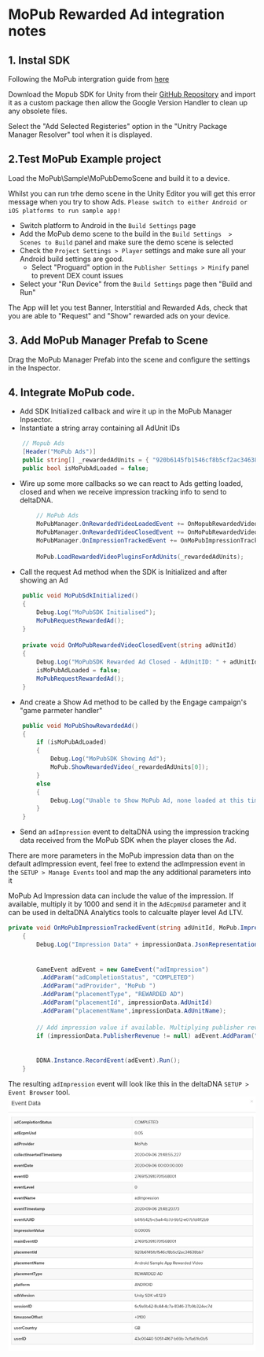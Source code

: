 # MoPub Rewarded Ad integration notes

## 1. Instal SDK
Following the MoPub intergration guide from [here](https://developers.mopub.com/publishers/unity/integrate/)

Download the Mopub SDK for Unity from their [GitHub Repository](https://github.com/mopub/mopub-unity-sdk/releases) and import it as a custom package then allow the Google Version Handler to clean up any obsolete files. 

Select the "Add Selected Registeries" option in the "Unitry Package Manager Resolver" tool when it is displayed.


## 2.Test MoPub Example project
Load the MoPub\Sample\MoPubDemoScene and build it to a device. 

Whilst you can run trhe demo scene in the Unity Editor you will get this error message when you try to show Ads.  ``Please switch to either Android or iOS platforms to run sample app!``

* Switch platform to Android in the ``Build Settings`` page 
* Add  the MoPub demo scene to the build in the ``Build Settings  > Scenes to Build`` panel and make sure the demo scene is selected 
* Check the ``Project Settings > Player`` settings and make sure all your Android build settings are good.
    * Select "Proguard" option in the ``Publisher Settings > Minify`` panel to prevent DEX count issues 
* Select your "Run Device" from the ``Build Settings`` page then "Build and Run"

The App will let you test Banner, Interstitial and Rewarded Ads, check that you are able to "Request" and "Show" rewarded ads on your device. 

## 3. Add MoPub Manager Prefab to Scene
Drag the MoPub Manager Prefab into the scene and configure the settings in the Inspector.

## 4. Integrate MoPub code.

* Add SDK Initialized callback and wire it up in the MoPub Manager Inpsector.
* Instantiate a string array containing all AdUnit IDs 
```csharp
    // Mopub Ads
    [Header("MoPub Ads")]
    public string[] _rewardedAdUnits = { "920b6145fb1546cf8b5cf2ac34638bb7" };
    public bool isMoPubAdLoaded = false; 
```
* Wire up some more callbacks so we can react to Ads getting loaded, closed and when we receive impression tracking info to send to deltaDNA.

```csharp
        // MoPub Ads
        MoPubManager.OnRewardedVideoLoadedEvent += OnMopubRewardedVideoLoadedEvent;
        MoPubManager.OnRewardedVideoClosedEvent += OnMoPubRewardedVideoClosedEvent;
        MoPubManager.OnImpressionTrackedEvent += OnMoPubImpressionTrackedEvent;

        MoPub.LoadRewardedVideoPluginsForAdUnits(_rewardedAdUnits);
```

* Call the request Ad method when the SDK is Initialized and after showing an Ad
```csharp 
    public void MoPubSdkInitialized()
    {        
        Debug.Log("MoPubSDK Initialised");
        MoPubRequestRewardedAd();
    }

    private void OnMoPubRewardedVideoClosedEvent(string adUnitId)
    {
        Debug.Log("MoPubSDK Rewarded Ad Closed - AdUnitID: " + adUnitId);
        isMoPubAdLoaded = false;
        MoPubRequestRewardedAd();
    }
```

* And create a Show Ad method to be called by the Engage campaign's "game parmeter handler"
```csharp
    public void MoPubShowRewardedAd()
    {
        if (isMoPubAdLoaded)
        {
            Debug.Log("MoPubSDK Showing Ad");
            MoPub.ShowRewardedVideo(_rewardedAdUnits[0]);
        }
        else
        {
            Debug.Log("Unable to Show MoPub Ad, none loaded at this time!");
        }
    }
```
* Send an ``adImpression`` event to deltaDNA using the impression tracking data received from the MoPub SDK when the player closes the Ad. 

There are more parameters in the MoPub impression data than on the default adImpression event, feel free to extend the adImpression event in the ``SETUP > Manage Events`` tool and map the any additional parameters into it

MoPub Ad Impression data can include the value of the impression. If available, multiply it by 1000 and send it in the ``AdEcpmUsd`` parameter and it can be used in deltaDNA Analytics tools to calcualte player level Ad LTV.

```csharp
private void OnMoPubImpressionTrackedEvent(string adUnitId, MoPub.ImpressionData impressionData)
    {
        Debug.Log("Impression Data" + impressionData.JsonRepresentation.ToString());
        

        GameEvent adEvent = new GameEvent("adImpression")
         .AddParam("adCompletionStatus", "COMPLETED")
         .AddParam("adProvider", "MoPub ")
         .AddParam("placementType", "REWARDED AD")
         .AddParam("placementId", impressionData.AdUnitId)
         .AddParam("placementName",impressionData.AdUnitName);

        // Add impression value if available. Multiplying publisher revenue by 1000 to get CPM value
        if (impressionData.PublisherRevenue != null) adEvent.AddParam("adEcpmUsd", System.Convert.ToDouble(impressionData.PublisherRevenue)*1000); 
         

        DDNA.Instance.RecordEvent(adEvent).Run();
    }
```

The resulting ``adImpression`` event will look like this in the deltaDNA ``SETUP > Event Browser`` tool. 
![adImpression Event](/Images/Mopub/adImpressionEvent.jpg)



